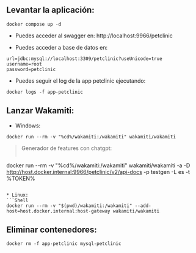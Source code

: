 

## Levantar la aplicación:

```shell
docker compose up -d
```

- Puedes acceder al swagger en: http://localhost:9966/petclinic

- Puedes acceder a base de datos en:
```
url=jdbc:mysql://localhost:3309/petclinic?useUnicode=true
username=root
password=petclinic
```

- Puedes seguir el log de la app petclinic ejecutando:
```shell
docker logs -f app-petclinic
```


## Lanzar Wakamiti:

* Windows:
```Shell
docker run --rm -v "%cd%/wakamiti:/wakamiti" wakamiti/wakamiti
```

> Generador de features con chatgpt: 
> ```shell
docker run --rm -v "%cd%/wakamiti:/wakamiti" wakamiti/wakamiti -a -D http://host.docker.internal:9966/petclinic/v2/api-docs -p testgen -L es -t %TOKEN%
```

* Linux:
```Shell
docker run --rm -v "$(pwd)/wakamiti:/wakamiti" --add-host=host.docker.internal:host-gateway wakamiti/wakamiti
```

## Eliminar contenedores:

```shell
docker rm -f app-petclinic mysql-petclinic
```